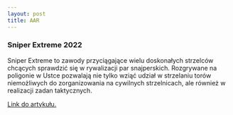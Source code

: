 ```yaml
---
layout: post
title: AAR
---
```


### Sniper Extreme 2022

Sniper Extreme to zawody przyciągające wielu doskonałych strzelców chcących sprawdzić się w rywalizacji par snajperskich.
Rozgrywane na poligonie w Ustce pozwalają nie tylko wziąć udział w strzelaniu torów niemożliwych do zorganizowania na
cywilnych strzelnicach, ale również w realizacji zadan taktycznych.

<a href="/aar/sniper_extreme_2022">Link do artykułu.</a>
